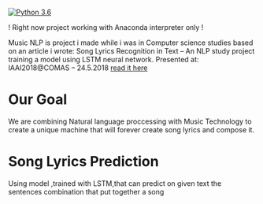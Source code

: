 [![Python 3.6](https://img.shields.io/badge/python-3.6-blue.svg)](https://www.python.org/downloads/release/python-360/)

! Right now project working with Anaconda interpreter only !

Music NLP is project i made while i was in Computer science studies based on an article i wrote: 
Song Lyrics Recognition in Text – An NLP study project training a model using LSTM neural network. Presented at: IAAI2018@COMAS – 24.5.2018 [read it here]( https://drive.google.com/file/d/1_AGl7DFCTYgxtXV3OOUohG8l7C10YWIb/view?usp=sharing)

# Our Goal

We are combining Natural language proccessing with Music Technology to create a unique machine that will forever create song lyrics 
and compose it.

# Song Lyrics Prediction
Using model ,trained with LSTM,that can predict on given text the sentences combination that put together a song 
